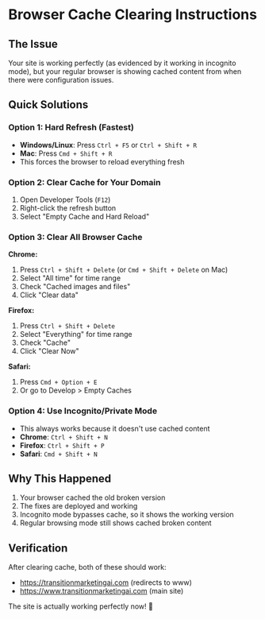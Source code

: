 # Browser Cache Clearing Instructions

## The Issue
Your site is working perfectly (as evidenced by it working in incognito mode), but your regular browser is showing cached content from when there were configuration issues.

## Quick Solutions

### Option 1: Hard Refresh (Fastest)
- **Windows/Linux**: Press `Ctrl + F5` or `Ctrl + Shift + R`
- **Mac**: Press `Cmd + Shift + R`
- This forces the browser to reload everything fresh

### Option 2: Clear Cache for Your Domain
1. Open Developer Tools (`F12`)
2. Right-click the refresh button
3. Select "Empty Cache and Hard Reload"

### Option 3: Clear All Browser Cache
**Chrome:**
1. Press `Ctrl + Shift + Delete` (or `Cmd + Shift + Delete` on Mac)
2. Select "All time" for time range
3. Check "Cached images and files"
4. Click "Clear data"

**Firefox:**
1. Press `Ctrl + Shift + Delete`
2. Select "Everything" for time range
3. Check "Cache"
4. Click "Clear Now"

**Safari:**
1. Press `Cmd + Option + E`
2. Or go to Develop > Empty Caches

### Option 4: Use Incognito/Private Mode
- This always works because it doesn't use cached content
- **Chrome**: `Ctrl + Shift + N`
- **Firefox**: `Ctrl + Shift + P`
- **Safari**: `Cmd + Shift + N`

## Why This Happened
1. Your browser cached the old broken version
2. The fixes are deployed and working
3. Incognito mode bypasses cache, so it shows the working version
4. Regular browsing mode still shows cached broken content

## Verification
After clearing cache, both of these should work:
- https://transitionmarketingai.com (redirects to www)
- https://www.transitionmarketingai.com (main site)

The site is actually working perfectly now! 🎉
